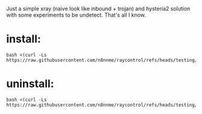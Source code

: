 Just a simple xray (naive look like inbound + trojan) and hysteria2 solution with some experiments to be undetect. That's all I know.

# install:
```
bash <(curl -Ls https://raw.githubusercontent.com/n8nnme/raycontrol/refs/heads/testing/ray.sh)
```

# uninstall:
```
bash <(curl -Ls https://raw.githubusercontent.com/n8nnme/raycontrol/refs/heads/testing/uninstall.sh)
```

